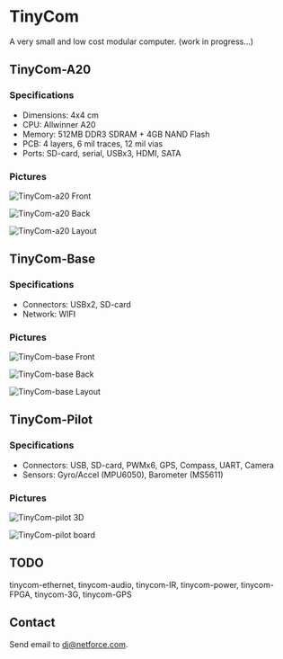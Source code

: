 # TinyCom

A very small and low cost modular computer.
(work in progress...)

## TinyCom-A20

### Specifications

- Dimensions: 4x4 cm
- CPU: Allwinner A20
- Memory: 512MB DDR3 SDRAM + 4GB NAND Flash
- PCB: 4 layers, 6 mil traces, 12 mil vias
- Ports: SD-card, serial, USBx3, HDMI, SATA

### Pictures

![TinyCom-a20 Front](https://raw.githubusercontent.com/nfco/tinycom/master/tinycom-a20/tinycom-a20-front.png)

![TinyCom-a20 Back](https://raw.githubusercontent.com/nfco/tinycom/master/tinycom-a20/tinycom-a20-back.png)

![TinyCom-a20 Layout](https://raw.githubusercontent.com/nfco/tinycom/master/tinycom-a20/tinycom-a20-layout.png)

## TinyCom-Base

### Specifications

- Connectors:  USBx2, SD-card
- Network: WIFI

### Pictures

![TinyCom-base Front](https://raw.githubusercontent.com/nfco/tinycom/master/tinycom-base/tinycom-base-front.png)

![TinyCom-base Back](https://raw.githubusercontent.com/nfco/tinycom/master/tinycom-base/tinycom-base-back.png)

![TinyCom-base Layout](https://raw.githubusercontent.com/nfco/tinycom/master/tinycom-base/tinycom-base-layout.png)

## TinyCom-Pilot

### Specifications

- Connectors:  USB, SD-card, PWMx6, GPS, Compass, UART, Camera
- Sensors: Gyro/Accel (MPU6050), Barometer (MS5611)

### Pictures

![TinyCom-pilot 3D](https://raw.githubusercontent.com/nfco/tinycom/master/tinycom-pilot/tinycom-pilot-3d.png)

![TinyCom-pilot board](https://raw.githubusercontent.com/nfco/tinycom/master/tinycom-pilot/tinycom-pilot-board.png)

## TODO

tinycom-ethernet, tinycom-audio, tinycom-IR, tinycom-power, tinycom-FPGA, tinycom-3G, tinycom-GPS

## Contact

Send email to dj@netforce.com.
